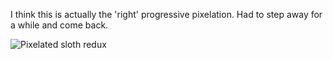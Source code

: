 I think this is actually the 'right' progressive pixelation. Had to step away for a while and come back.

![Pixelated sloth redux](https://grant-uploader.s3.amazonaws.com/2024-08-21-20-44-01-2000.jpg)
